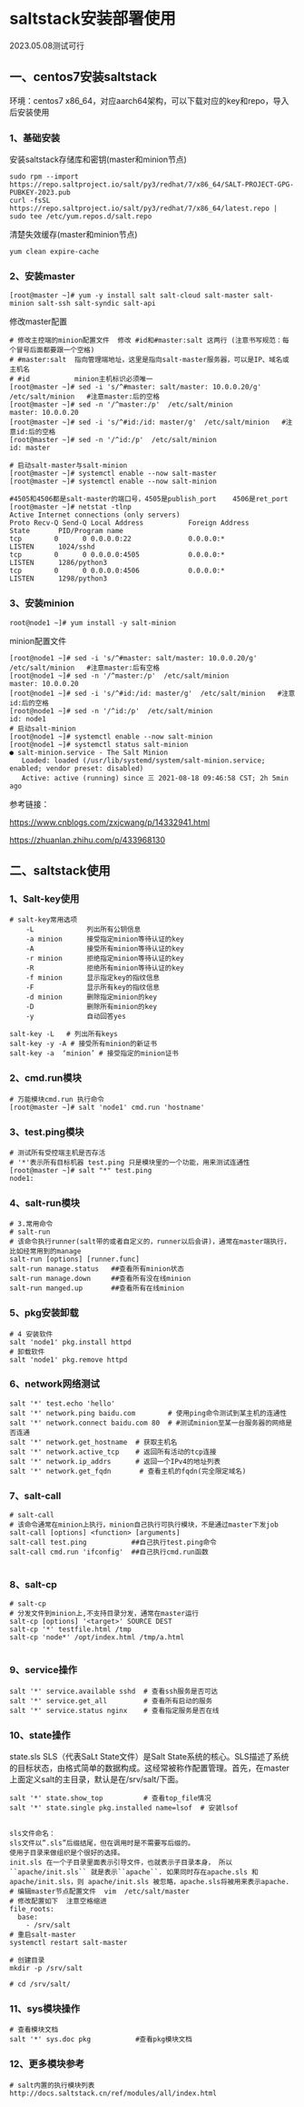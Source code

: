 # saltstack安装部署使用



2023.05.08测试可行

## 一、centos7安装saltstack

环境：centos7 x86_64，对应aarch64架构，可以下载对应的key和repo，导入后安装使用

### 1、基础安装

安装saltstack存储库和密钥(master和minion节点)

```
sudo rpm --import https://repo.saltproject.io/salt/py3/redhat/7/x86_64/SALT-PROJECT-GPG-PUBKEY-2023.pub
curl -fsSL https://repo.saltproject.io/salt/py3/redhat/7/x86_64/latest.repo | sudo tee /etc/yum.repos.d/salt.repo
```



清楚失效缓存(master和minion节点)

```
yum clean expire-cache
```



### 2、安装master

```
[root@master ~]# yum -y install salt salt-cloud salt-master salt-minion salt-ssh salt-syndic salt-api

```



修改master配置

```
# 修改主控端的minion配置文件  修改 #id和#master:salt 这两行 (注意书写规范：每个冒号后面都要跟一个空格)
# #master:salt  指向管理端地址，这里是指向salt-master服务器，可以是IP、域名或主机名
# #id           minion主机标识必须唯一
[root@master ~]# sed -i 's/^#master: salt/master: 10.0.0.20/g' /etc/salt/minion   #注意master:后的空格
[root@master ~]# sed -n '/^master:/p'  /etc/salt/minion
master: 10.0.0.20
[root@master ~]# sed -i 's/^#id:/id: master/g'  /etc/salt/minion   #注意id:后的空格
[root@master ~]# sed -n '/^id:/p'  /etc/salt/minion
id: master

# 启动salt-master与salt-minion
[root@master ~]# systemctl enable --now salt-master
[root@master ~]# systemctl enable --now salt-minion

#4505和4506都是salt-master的端口号，4505是publish_port    4506是ret_port
[root@master ~]# netstat -tlnp
Active Internet connections (only servers)
Proto Recv-Q Send-Q Local Address           Foreign Address         State       PID/Program name    
tcp        0      0 0.0.0.0:22              0.0.0.0:*               LISTEN      1024/sshd           
tcp        0      0 0.0.0.0:4505            0.0.0.0:*               LISTEN      1286/python3        
tcp        0      0 0.0.0.0:4506            0.0.0.0:*               LISTEN      1298/python3

```



### 3、安装minion

```
root@node1 ~]# yum install -y salt-minion
```

minion配置文件

```
[root@node1 ~]# sed -i 's/^#master: salt/master: 10.0.0.20/g' /etc/salt/minion   #注意master:后有空格
[root@node1 ~]# sed -n '/^master:/p'  /etc/salt/minion
master: 10.0.0.20
[root@node1 ~]# sed -i 's/^#id:/id: master/g'  /etc/salt/minion   #注意id:后的空格
[root@node1 ~]# sed -n '/^id:/p'  /etc/salt/minion
id: node1
# 启动salt-minion
[root@node1 ~]# systemctl enable --now salt-minion
[root@node1 ~]# systemctl status salt-minion
● salt-minion.service - The Salt Minion
   Loaded: loaded (/usr/lib/systemd/system/salt-minion.service; enabled; vendor preset: disabled)
   Active: active (running) since 三 2021-08-18 09:46:58 CST; 2h 5min ago

```





参考链接：

https://www.cnblogs.com/zxjcwang/p/14332941.html

https://zhuanlan.zhihu.com/p/433968130



## 二、saltstack使用

### 1、Salt-key使用

```
# salt-key常用选项
    -L             列出所有公钥信息
    -a minion      接受指定minion等待认证的key
    -A             接受所有minion等待认证的key
    -r minion      拒绝指定minion等待认证的key
    -R             拒绝所有minion等待认证的key
    -f minion      显示指定key的指纹信息
    -F             显示所有key的指纹信息
    -d minion      删除指定minion的key
    -D             删除所有minion的key
    -y             自动回答yes

salt-key -L   # 列出所有keys
salt-key -y -A # 接受所有minion的新证书
salt-key -a  ‘minion’ # 接受指定的minion证书

```



### 2、cmd.run模块

```
# 万能模块cmd.run 执行命令
[root@master ~]# salt 'node1' cmd.run 'hostname'
```



### 3、test.ping模块

```
# 测试所有受控端主机是否存活
# '*'表示所有目标机器 test.ping 只是模块里的一个功能，用来测试连通性
[root@master ~]# salt "*" test.ping  
node1:
```



### 4、salt-run模块

```
# 3.常用命令
# salt-run
# 该命令执行runner(salt带的或者自定义的，runner以后会讲)，通常在master端执行，比如经常用到的manage
salt-run [options] [runner.func]
salt-run manage.status   ##查看所有minion状态
salt-run manage.down     ##查看所有没在线minion
salt-run manged.up       ##查看所有在线minion
```



### 5、pkg安装卸载

```
# 4 安装软件
salt 'node1' pkg.install httpd
# 卸载软件
salt 'node1' pkg.remove httpd
```



### 6、network网络测试

```
salt '*' test.echo 'hello'
salt '*' network.ping baidu.com        # 使用ping命令测试到某主机的连通性
salt '*' network.connect baidu.com 80  # #测试minion至某一台服务器的网络是否连通
salt '*' network.get_hostname  # 获取主机名
salt '*' network.active_tcp    # 返回所有活动的tcp连接
salt '*' network.ip_addrs      # 返回一个IPv4的地址列表
salt '*' network.get_fqdn       # 查看主机的fqdn(完全限定域名)
```



### 7、salt-call

```
# salt-call
# 该命令通常在minion上执行，minion自己执行可执行模块，不是通过master下发job
salt-call [options] <function> [arguments]
salt-call test.ping           ##自己执行test.ping命令
salt-call cmd.run 'ifconfig'  ##自己执行cmd.run函数


```



### 8、salt-cp

```
# salt-cp
# 分发文件到minion上,不支持目录分发，通常在master运行
salt-cp [options] '<target>' SOURCE DEST
salt-cp '*' testfile.html /tmp
salt-cp 'node*' /opt/index.html /tmp/a.html


```

### 9、service操作

```
salt '*' service.available sshd  # 查看ssh服务是否可达
salt '*' service.get_all         # 查看所有启动的服务
salt '*' service.status nginx    # 查看指定服务是否在线
```



### 10、state操作



state.sls SLS（代表SaLt State文件）是Salt State系统的核心。SLS描述了系统的目标状态，由格式简单的数据构成。这经常被称作配置管理。首先，在master上面定义salt的主目录，默认是在/srv/salt/下面。

```
salt '*' state.show_top          # 查看top_file情况
salt '*' state.single pkg.installed name=lsof  # 安装lsof


sls文件命名：
sls文件以”.sls”后缀结尾，但在调用时是不需要写后缀的。
使用子目录来做组织是个很好的选择。  
init.sls 在一个子目录里面表示引导文件，也就表示子目录本身， 所以``apache/init.sls`` 就是表示``apache``. 如果同时存在apache.sls 和 apache/init.sls，则 apache/init.sls 被忽略，apache.sls将被用来表示apache.
# 编辑master节点配置文件  vim  /etc/salt/master   
# 修改配置如下  注意空格缩进
file_roots:
  base:
    - /srv/salt
# 重启salt-master
systemctl restart salt-master

# 创建目录
mkdir -p /srv/salt

# cd /srv/salt/
```



### 11、sys模块操作

```
# 查看模块文档
salt '*' sys.doc pkg           #查看pkg模块文档 
```



### 12、更多模块参考

```
# salt内置的执行模块列表
http://docs.saltstack.cn/ref/modules/all/index.html
```







